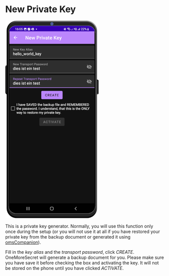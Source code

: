 # New Private Key
![new private key](/readme_images/new_private_key.png)

This is a private key generator. Normally, you will use this function only once during the setup (or you will not use it at all if you have restored your private key from the backup document or generated it using [omsCompanion](https://github.com/stud0709/oms_companion)).

Fill in the *key alias* and the *transport password*, click *CREATE*. OneMoreSecret will generate a backup document for you. Please make sure you have save it before checking the box and activating the key. It will not be stored on the phone until you have clicked *ACTIVATE*.